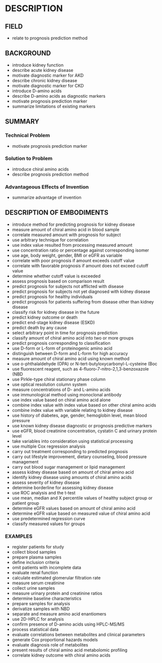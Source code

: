 # DESCRIPTION

## FIELD

- relate to prognosis prediction method

## BACKGROUND

- introduce kidney function
- describe acute kidney disease
- motivate diagnostic marker for AKD
- describe chronic kidney disease
- motivate diagnostic marker for CKD
- introduce D-amino acids
- describe D-amino acids as diagnostic markers
- motivate prognosis prediction marker
- summarize limitations of existing markers

## SUMMARY

### Technical Problem

- motivate prognosis prediction marker

### Solution to Problem

- introduce chiral amino acids
- describe prognosis prediction method

### Advantageous Effects of Invention

- summarize advantage of invention

## DESCRIPTION OF EMBODIMENTS

- introduce method for predicting prognosis for kidney disease
- measure amount of chiral amino acid in blood sample
- correlate measured amount with prognosis for subject
- use arbitrary technique for correlation
- use index value resulted from processing measured amount
- use concentration ratio or percentage against corresponding isomer
- use age, body weight, gender, BMI or eGFR as variable
- correlate with poor prognosis if amount exceeds cutoff value
- correlate with favorable prognosis if amount does not exceed cutoff value
- determine whether cutoff value is exceeded
- assess prognosis based on comparison result
- predict prognosis for subjects not afflicted with disease
- predict prognosis for subjects not yet diagnosed with kidney disease
- predict prognosis for healthy individuals
- predict prognosis for patients suffering from disease other than kidney disease
- classify risk for kidney disease in the future
- predict kidney outcome or death
- predict end-stage kidney disease (ESKD)
- predict death by any cause
- select arbitrary point in time for prognosis prediction
- classify amount of chiral amino acid into two or more groups
- predict prognosis corresponding to classification
- use D-form or L-form of proteinogenic amino acid
- distinguish between D-form and L-form for high accuracy
- measure amount of chiral amino acid using known method
- use o-phthalaldehyde (OPA) or N-tert-butyloxycarbonyl-L-cysteine (Boc
- use fluorescent reagent, such as 4-fluoro-7-nitro-2,1,3-benzoxazole (NBD
- use Pirkle-type chiral stationary phase column
- use optical resolution column system
- measure concentrations of D- and L-amino acids
- use immunological method using monoclonal antibody
- use index value based on chiral amino acid alone
- combine index value with index value based on other chiral amino acids
- combine index value with variable relating to kidney disease
- use history of diabetes, age, gender, hemoglobin level, mean blood pressure
- use known kidney disease diagnostic or prognosis predictive markers
- use eGFR, blood creatinine concentration, cystatin C and urinary protein level
- take variables into consideration using statistical processing
- use multiple Cox regression analysis
- carry out treatment corresponding to predicted prognosis
- carry out lifestyle improvement, dietary counseling, blood pressure management
- carry out blood sugar management or lipid management
- assess kidney disease based on amount of chiral amino acid
- identify kidney disease using amounts of chiral amino acids
- assess severity of kidney disease
- determine borderline for assessing kidney disease
- use ROC analysis and the t-test
- use mean, median and X percentile values of healthy subject group or patient group
- determine eGFR values based on amount of chiral amino acid
- determine eGFR value based on measured value of chiral amino acid
- use predetermined regression curve
- classify measured values for groups

### EXAMPLES

- register patients for study
- collect blood samples
- prepare plasma samples
- define inclusion criteria
- omit patients with incomplete data
- evaluate renal function
- calculate estimated glomerular filtration rate
- measure serum creatinine
- collect urine samples
- measure urinary protein and creatinine ratios
- determine baseline characteristics
- prepare samples for analysis
- derivatize samples with NBD
- separate and measure amino acid enantiomers
- use 2D-HPLC for analysis
- confirm presence of D-amino acids using HPLC-MS/MS
- process statistical data
- evaluate correlations between metabolites and clinical parameters
- generate Cox proportional hazards models
- evaluate diagnosis role of metabolites
- present results of chiral amino acid metabolomic profiling
- correlate kidney outcome with chiral amino acids

